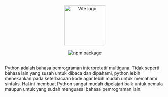 <p align="center">
  <a href="https://www.python.org/" target="_blank" rel="noopener noreferrer"><img height="128" src="https://www.python.org/static/img/python-logo@2x.png" alt="Vite logo"></a>
</p>
<p align="center">
  <a href="https://www.python.org/ftp/python/3.9.7/python-3.9.7-amd64.exe"><img src="https://img.shields.io/badge/Download-v3.9.7-blue" alt="npm package"></a>
</p>
<br/>
Python adalah bahasa pemrograman interpretatif multiguna. Tidak seperti bahasa lain yang susah untuk dibaca dan dipahami, python lebih menekankan pada keterbacaan kode agar lebih mudah untuk memahami sintaks. Hal ini membuat Python sangat mudah dipelajari baik untuk pemula maupun untuk yang sudah menguasai bahasa pemrograman lain.
